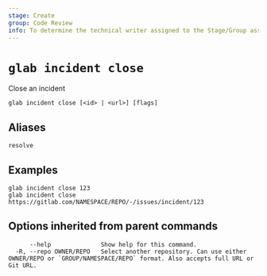 ```yaml
---
stage: Create
group: Code Review
info: To determine the technical writer assigned to the Stage/Group associated with this page, see https://about.gitlab.com/handbook/product/ux/technical-writing/#assignments
---
```


<!--
This documentation is auto generated by a script.
Please do not edit this file directly. Run `make gen-docs` instead.
-->

# `glab incident close`

Close an incident

```plaintext
glab incident close [<id> | <url>] [flags]
```

## Aliases

```plaintext
resolve
```

## Examples

```plaintext
glab incident close 123
glab incident close https://gitlab.com/NAMESPACE/REPO/-/issues/incident/123

```

## Options inherited from parent commands

```plaintext
      --help              Show help for this command.
  -R, --repo OWNER/REPO   Select another repository. Can use either OWNER/REPO or `GROUP/NAMESPACE/REPO` format. Also accepts full URL or Git URL.
```
